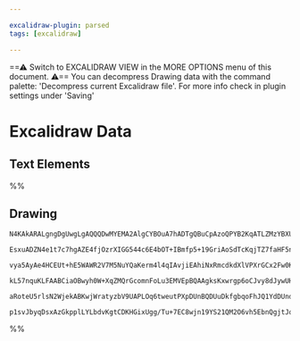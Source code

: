 ```yaml
---

excalidraw-plugin: parsed
tags: [excalidraw]

---
```

==⚠  Switch to EXCALIDRAW VIEW in the MORE OPTIONS menu of this document. ⚠== You can decompress Drawing data with the command palette: 'Decompress current Excalidraw file'. For more info check in plugin settings under 'Saving'


# Excalidraw Data

## Text Elements
%%
## Drawing
```compressed-json
N4KAkARALgngDgUwgLgAQQQDwMYEMA2AlgCYBOuA7hADTgQBuCpAzoQPYB2KqATLZMzYBXUtiRoIACyhQ4zZAHoFAc0JRJQgEYA6bGwC2CgF7N6hbEcK4OCtptbErHALRY8RMpWdx8Q1TdIEfARcZgRmBShcZQUebQBGeISaOiCEfQQOKGZuAG1wMFAwYogSbgghbAAWADEeAEdSADMAK1IAfQAOTHqAFQBWAA0AdgBOAFV4lOLIWERy3FJSNip+

EsxuADZN4e1t7c7hgAZE4fjOzrXIGG544c6E4bOT+IBmfp5+19GriAoSdTcKqjTZ7faHF5nQ79X6SBCEZTSIF8AqQazKYLcI6/ZhQZYAawQAGE2Pg2KRygBieIIGk06YlTS4bD45TLIQcYgkskUiR46zMOCLTJQBmQJqEfD4ADKsExEkEHjFEFxBIQAHUAZJuCiZiq8WxCbKYPL0Iqyr92YiOOEcmh4r82ELsGobvajtjURA2cI4ABJYh21C5AC6

vya5AyAe4HCEUt+hE5WAWR2V7M5NuYQaKerm4l4qIAvjiEAhiNxRmcdkdXlVPXrGCx2Fw0K9dSVG6xOAA5ThiW7beJHKo8RKbBPMAAiaSgZe4eKECF+mmEnIAosEMlkg7H416hHBiLhZ+X7cMqvdXvdNu9XpcvUQOPiY3H8L8ySy52gmgQwr84GwibZHkqJgPkMzFPWEFHKBYageBEHAqC+ybBCpznMMMKgWAI6waicF6vgoRQCS+j6GoJ4AAqAV

kL57nquKLFAABCiaOBwyh0W+XqZMQrGcomnFoLu3EMVEpBQAAgksKxwrgp6oCJvy8dJywUHJCkQIsanKkEK4UF+qA/vgYQFIW4AEVpcBwLKx75jm0Bwhk5REIioprAwhAIBQzHMqy6ZcqS5JUk0oVhQyEDYCIgRZH6s76LKarcsFEjUrS6URVFSwinF6S+SyPocoFPLlPyHCCsKtEeVlMVQLl+g1JKMpyvmKqkhaBSRdFOXxYlhoalqOrVd1sW9Q

aRoteU5rlsN2WjekABKwjWratyzbV9UAPLOq6tweutPXpDUnBQDUuDkfgbqoFhJQ1YdDUndKhBGPmPBQV1c11fFvRYFJrktugwRNO5nV3fNCXiVJMnqSEClKaDI1feka6cqpsmwws0OZYj9VoxQvTwK1AURcw2DLFKgxYh5pPk/gACaVOdUYbAGNwOaQPQBCLrcZkHeDS1FZmQYQMTHlsiQT0vTq73i8QsoIHA3A3ZAssALJsMQCAo7gmjBApxl/

p1svJbyqDsxAzGkpplLYLbdvKgtCDKHGixUgg/Tu+7EC8wjn19YS21QM2O6vh5EbnQgjtJqQglszxHA63r86kIuvzYEQitoAuS5egnzlZynOd6sIUCPvm2c+yUdgtAg2DZNKCdwOrmva7rhkG0XaJ14QjC9Cz+Bx7mhNTWk3ecMqUW4gYBPzMJocPmwn767+nfissCWj0H4/fiv77EZJ3e9/3XFmeAxZ0BKwTZuZhZAA
```
%%